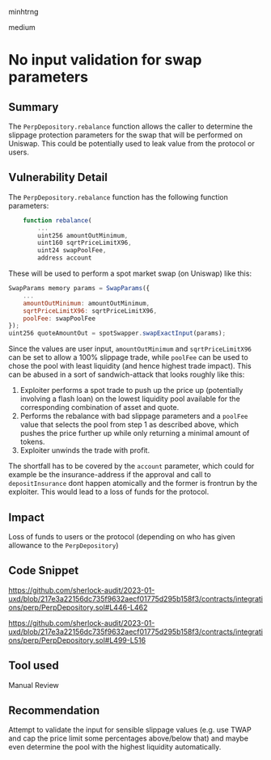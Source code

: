 minhtrng

medium

# No input validation for swap parameters

## Summary

The `PerpDepository.rebalance` function allows the caller to determine the slippage protection parameters for the swap that will be performed on Uniswap. This could be potentially used to leak value from the protocol or users.

## Vulnerability Detail

The `PerpDepository.rebalance` function has the following function parameters:

```js
    function rebalance(
        ...
        uint256 amountOutMinimum,
        uint160 sqrtPriceLimitX96,
        uint24 swapPoolFee,
        address account
```

These will be used to perform a spot market swap (on Uniswap) like this:

```js
SwapParams memory params = SwapParams({
    ...
    amountOutMinimum: amountOutMinimum,
    sqrtPriceLimitX96: sqrtPriceLimitX96,
    poolFee: swapPoolFee
});
uint256 quoteAmountOut = spotSwapper.swapExactInput(params);
```

Since the values are user input, `amountOutMinimum` and `sqrtPriceLimitX96` can be set to allow a 100% slippage trade, while `poolFee` can be used to chose the pool with least liquidity (and hence highest trade impact). This can be abused in a sort of sandwich-attack that looks roughly like this:

1) Exploiter performs a spot trade to push up the price up (potentially involving a flash loan) on the lowest liquidity pool available for the corresponding combination of asset and quote.
2) Performs the rebalance with bad slippage parameters and a `poolFee` value that selects the pool from step 1 as described above, which pushes the price further up while only returning a minimal amount of tokens.
3) Exploiter unwinds the trade with profit.

The shortfall has to be covered by the `account` parameter, which could for example be the insurance-address if the approval and call to `depositInsurance` dont happen atomically and the former is frontrun by the exploiter. This would lead to a loss of funds for the protocol.

## Impact

Loss of funds to users or the protocol (depending on who has given allowance to the `PerpDepository`)

## Code Snippet

https://github.com/sherlock-audit/2023-01-uxd/blob/217e3a22156dc735f9632aecf01775d295b158f3/contracts/integrations/perp/PerpDepository.sol#L446-L462

https://github.com/sherlock-audit/2023-01-uxd/blob/217e3a22156dc735f9632aecf01775d295b158f3/contracts/integrations/perp/PerpDepository.sol#L499-L516

## Tool used

Manual Review

## Recommendation

Attempt to validate the input for sensible slippage values (e.g. use TWAP and cap the price limit some percentages above/below that) and maybe even determine the pool with the highest liquidity automatically.